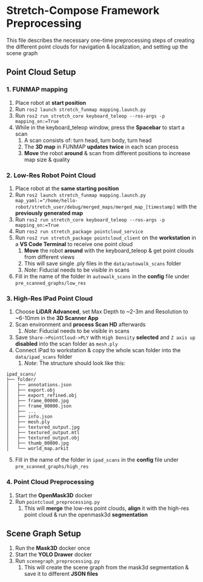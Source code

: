 ﻿# Stretch-Compose Framework Preprocessing

This file describes the necessary one-time preprocessing steps of creating the different point clouds for navigation & localization, and setting up the scene graph


## Point Cloud Setup
### 1. FUNMAP mapping
1. Place robot at **start position**
2. Run `ros2 launch stretch_funmap mapping.launch.py` 
3. Run `ros2 run stretch_core keyboard_teleop --ros-args -p mapping_on:=True`
4. While in the keyboard_teleop window, press the **Spacebar** to start a scan 
	1. A scan consists of: turn head, turn body, turn head
	2. The **3D map** in FUNMAP **updates twice** in each scan process
	3. **Move** the robot **around** & scan from different positions to increase map size & quality

### 2. Low-Res Robot Point Cloud
1. Place robot at the **same starting position**
2. Run `ros2 launch stretch_funmap mapping.launch.py map_yaml:="/home/hello-robot/stretch_user/debug/merged_maps/merged_map_[timestamp]` with the **previously generated map**
3. Run `ros2 run stretch_core keyboard_teleop --ros-args -p mapping_on:=True`
4. Run `ros2 run stretch_package pointcloud_service`
5. Run `ros2 run stretch_package pointcloud_client` on the **workstation** in a **VS Code Terminal** to receive one point cloud
	1.  **Move** the robot **around** with the keyboard_teleop & get point clouds from different views
	2. This will save single .ply files in the `data/autowalk_scans` folder
	3. *Note*: Fiducial needs to be visible in scans
6. Fill in the name of the folder in `autowalk_scans` in the **config** file under `pre_scanned_graphs/low_res`

### 3. High-Res IPad Point Cloud
1. Choose **LiDAR Advanced**, set Max Depth to ~2-3m and Resolution to ~6-10mm in the **3D Scanner App**
2. Scan environment and **process Scan HD** afterwards
	1. *Note*: Fiducial needs to be visible in scans
3. Save `Share->PointCloud->PLY` with `High Density` **selected** and `Z axis up` **disabled** into the scan folder as `mesh.ply`
4. Connect iPad to workstation & copy the whole scan folder into the `data/ipad_scans` folder
	1. *Note*: The structure should look like this: 
```
ipad_scans/
├── folder/
│   ├── annotations.json
│   ├── export.obj
│   ├── export_refined.obj
│   ├── frame_00000.jpg
│   ├── frame_00000.json
│   ├── ...
│   ├── info.json
│   ├── mesh.ply
│   ├── textured_output.jpg
│   ├── textured_output.mtl
│   ├── textured_output.obj
│   ├── thumb_00000.jpg                
│   └── world_map.arkit
```
5. Fill in the name of the folder in `ipad_scans` in the **config** file under `pre_scanned_graphs/high_res`

### 4. Point Cloud Preprocessing
1. Start the **OpenMask3D** docker
2. Run `pointcloud_preprocessing.py` 
	1. This will **merge** the low-res point clouds, **align** it with the high-res point cloud & run the openmask3d **segmentation**


## Scene Graph Setup
1. Run the **Mask3D** docker once
2. Start the **YOLO Drawer** docker
3. Run `scenegraph_preprocessing.py`
	1. This will create the scene graph from the mask3d segmentation & save it to different **JSON files**
